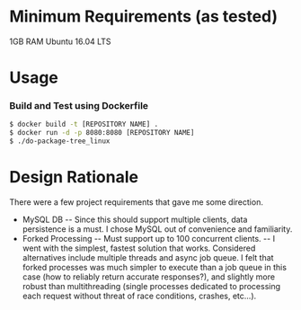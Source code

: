 # Minimum Requirements (as tested)
1GB RAM
Ubuntu 16.04 LTS

# Usage

### Build and Test using Dockerfile
```sh
$ docker build -t [REPOSITORY NAME] .
$ docker run -d -p 8080:8080 [REPOSITORY NAME]
$ ./do-package-tree_linux
```

# Design Rationale
There were a few project requirements that gave me some direction.
- MySQL DB
-- Since this should support multiple clients, data persistence is a must.  I chose MySQL out of convenience and familiarity.
- Forked Processing
-- Must support up to 100 concurrent clients.
-- I went with the simplest, fastest solution that works.  Considered alternatives include multiple threads and async job queue.  I felt that forked processes was much simpler to execute than a job queue in this case (how to reliably return accurate responses?), and slightly more robust than multithreading (single processes dedicated to processing each request without threat of race conditions, crashes, etc...).

